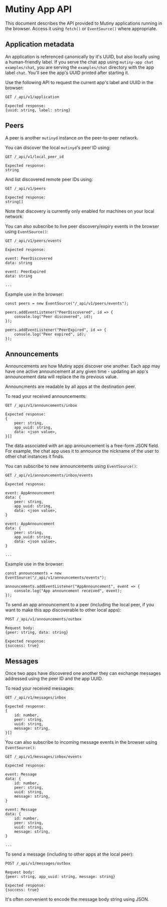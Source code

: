 # Mutiny App API

This document describes the API provided to Mutiny applications running
in the browser. Access it using `fetch()` or `EventSource()` where
appropriate.

## Application metadata

An application is referenced canonically by it's UUID, but also locally
using a human-friendly label. If you serve the chat app using `mutiny-app chat
examples/chat`, you are serving the `examples/chat` directory with the
app label `chat`. You'll see the app's UUID printed after starting it.

Use the following API to request the current app's label and UUID in
the browser:

```
GET /_api/v1/application

Expected response:
{uuid: string, label: string}
```

## Peers

A peer is another `mutinyd` instance on the peer-to-peer network.

You can discover the local `mutinyd`'s peer ID using:

```
GET /_api/v1/local_peer_id

Expected response:
string
```

And list discovered remote peer IDs using:

```
GET /_api/v1/peers

Expected response:
string[]
```

Note that discovery is currently only enabled for machines on your
local network.

You can also subscribe to live peer discovery/expiry events in the
browser using `EventSource()`:

```
GET /_api/v1/peers/events

Expected response:

event: PeerDiscovered
data: string

event: PeerExpired
data: string

...
```

Example use in the browser:

```
const peers = new EventSource("/_api/v1/peers/events");

peers.addEventListener("PeerDiscovered", id => {
    console.log("Peer discovered", id);
});

peers.addEventListener("PeerExpired", id => {
    console.log("Peer expired", id);
});
```

## Announcements

Announcements are how Mutiny apps discover one another. Each app may
have one active announcement at any given time - updating an app's
announcement data will replace the its previous value.

Announcments are readable by all apps at the destination peer.

To read your received announcements:

```
GET /_api/v1/announcements/inbox

Expected response:
{
    peer: string, 
    app_uuid: string,
    data: <json value>,
}[]
```

The data associated with an app announcement is a free-form JSON
field. For example, the chat app uses it to announce the nickname of
the user to other chat instances it finds.

You can subscribe to new announcements using `EventSource()`:

```
GET /_api/v1/announcements/inbox/events

Expected response:

event: AppAnnouncement
data: {
    peer: string, 
    app_uuid: string,
    data: <json value>,
}

event: AppAnnouncement
data: {
    peer: string, 
    app_uuid: string,
    data: <json value>,
}

...
```

Example use in the browser:

```
const announcements = new EventSource("/_api/v1/announcements/events");

announcements.addEventListener("AppAnnouncement", event => {
    console.log("App announcement received", event);
});
```

To send an app announcement to a peer (including the local peer, if you
want to make this app discoverable to other local apps):

```
POST /_api/v1/announcements/outbox

Request body:
{peer: string, data: string}

Expected response:
{success: true}
```

## Messages

Once two apps have discovered one another they can exchange messages
addressed using the peer ID and the app UUID.

To read your received messages:

```
GET /_api/v1/messages/inbox

Expected response:
{
    id: number,
    peer: string,
    uuid: string,
    message: string,
}[]
```

You can also subscribe to incoming message events in the browser using
`EventSource()`:

```
GET /_api/v1/messages/inbox/events

Expected response:

event: Message
data: {
    id: number,
    peer: string,
    uuid: string,
    message: string,
}

event: Message
data: {
    id: number,
    peer: string,
    uuid: string,
    message: string,
}

...
```

To send a message (including to other apps at the local peer):

```
POST /_api/v1/messages/outbox

Request body:
{peer: string, app_uuid: string, message: string}

Expected response:
{success: true}
```

It's often convenient to encode the message body string using JSON.
